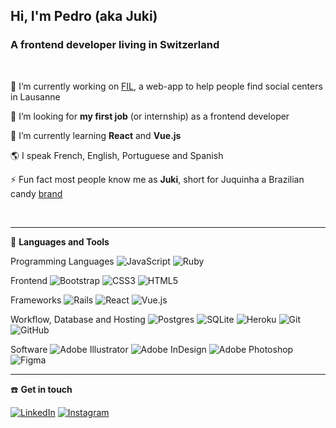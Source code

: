 <h2 align="left">Hi, I'm Pedro (aka Juki)</h2>
<h3 align="left">A frontend developer living in Switzerland</h3>

</br>

🔭  I’m currently working on [FIL](https://filausanne.herokuapp.com), a web-app to help people find social centers in Lausanne

🤝  I’m looking for **my first job** (or internship) as a frontend developer

🌱  I’m currently learning **React** and **Vue.js**

🌎  I speak French, English, Portuguese and Spanish

⚡  Fun fact most people know me as **Juki**, short for Juquinha a Brazilian candy [brand](https://vejasp.abril.com.br/wp-content/uploads/2018/07/capa11.jpg)

</br>


____________________________________________________

:wrench: **Languages and Tools**

Programming Languages
![JavaScript](https://img.shields.io/badge/javascript-%23323330.svg?style=flat-square&logo=javascript&logoColor=%23F7DF1E)
![Ruby](https://img.shields.io/badge/ruby-%23CC342D.svg?style=flat-square&logo=ruby&logoColor=white)

Frontend
![Bootstrap](https://img.shields.io/badge/bootstrap-%23563D7C.svg?style=flat-square&logo=bootstrap&logoColor=white)
![CSS3](https://img.shields.io/badge/css3-%231572B6.svg?style=flat-square&logo=css3&logoColor=white)
![HTML5](https://img.shields.io/badge/html5-%23E34F26.svg?style=flat-square&logo=html5&logoColor=white)

Frameworks
![Rails](https://img.shields.io/badge/rails-%23CC0000.svg?style=flat-square&logo=ruby-on-rails&logoColor=white)
![React](https://img.shields.io/badge/react-%2320232a.svg?style=flat-square&logo=react&logoColor=%2361DAFB)
![Vue.js](https://img.shields.io/badge/vuejs-%2335495e.svg?style=flat-square&logo=vuedotjs&logoColor=%234FC08D)

Workflow, Database and Hosting
![Postgres](https://img.shields.io/badge/postgres-%23316192.svg?style=flat-square&logo=postgresql&logoColor=white)
![SQLite](https://img.shields.io/badge/sqlite-%2307405e.svg?style=flat-square&logo=sqlite&logoColor=white)
![Heroku](https://img.shields.io/badge/heroku-%23430098.svg?style=flat-square&logo=heroku&logoColor=white)
![Git](https://img.shields.io/badge/git-%23F05033.svg?style=flat-square&logo=git&logoColor=white)
![GitHub](https://img.shields.io/badge/github-%23121011.svg?style=flat-square&logo=github&logoColor=white)


Software
![Adobe Illustrator](https://img.shields.io/badge/adobe%20illustrator-%23FF9A00.svg?style=flat-square&logo=adobe%20illustrator&logoColor=white)
![Adobe InDesign](https://img.shields.io/badge/Adobe%20InDesign-49021F?style=flat-square&logo=adobeindesign&logoColor=white)
![Adobe Photoshop](https://img.shields.io/badge/adobe%20photoshop-%2331A8FF.svg?style=flat-square&logo=adobe%20photoshop&logoColor=white)
![Figma](https://img.shields.io/badge/figma-%23F24E1E.svg?style=flat-square&logo=figma&logoColor=white)

________________________________________________________

:telephone: **Get in touch**

[![LinkedIn](https://img.shields.io/badge/linkedin-%230077B5.svg?style=flat-square&logo=linkedin&logoColor=white)](https://linkedin.com/in/pedroslvieira)
[![Instagram](https://img.shields.io/badge/<pedroslvieira>-%23E4405F.svg?style=flat-square&logo=Instagram&logoColor=white)](https://www.instagram.com/pedroslvieira/)
